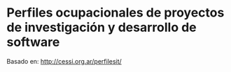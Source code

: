 <h1>Perfiles ocupacionales de proyectos de investigación y desarrollo de software</h1>

Basado en: <a href="http://cessi.org.ar/perfilesit/">http://cessi.org.ar/perfilesit/</a>